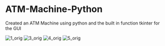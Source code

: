 # ATM-Machine-Python
Created an ATM Machine using python and the built in function tkinter for the GUI

![1_orig](https://user-images.githubusercontent.com/39468822/155555914-37f7c0d6-85f4-4d95-8e5e-8ba70070b412.png)
![3_orig](https://user-images.githubusercontent.com/39468822/155555918-ee3d7778-5bd7-4638-80c1-694682e3d8b5.png)
![4_orig](https://user-images.githubusercontent.com/39468822/155555925-8f0c9f00-0161-4f82-9992-e362e07fbc3f.png)
![5_orig](https://user-images.githubusercontent.com/39468822/155555931-018a74d6-d837-4c05-8890-d37f4608803e.png)
